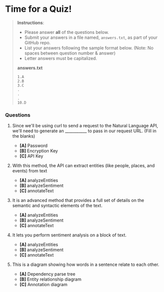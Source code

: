 # Time for a Quiz!

> **Instructions**: 
> * Please answer **all** of the questions below.
> * Submit your answers in a file named, `answers.txt`, as part of your GitHub repo.
> * List your answers following the sample format below. (Note: No spaces between question number & answer)
> * Letter answers must be capitalized.
>
> **answers.txt** 
> ```
> 1.A
> 2.B
> 3.C
> .
> .
> .
> 10.D
> ```

### Questions
1. Since we'll be using curl to send a request to the Natural Language API, we'll need to generate an ___________ to pass in our request URL. (Fill in the blanks)
	* **[A]** Password
	* **[B]** Encryption Key
	* **[C]** API Key

2. With this method, the API can extract entities (like people, places, and events) from text
	* **[A]** analyzeEntities
	* **[B]** analyzeSentiment
	* **[C]** annotateText

3. It is an advanced method that provides a full set of details on the semantic and syntactic elements of the text.
	* **[A]** analyzeEntities
	* **[B]** analyzeSentiment
	* **[C]** annotateText

4. It lets you perform sentiment analysis on a block of text.
	* **[A]** analyzeEntities
	* **[B]** analyzeSentiment
	* **[C]** annotateText

5. This is a diagram showing how words in a sentence relate to each other.
	* **[A]** Dependency parse tree
	* **[B]** Entity relationship diagram
	* **[C]** Annotation diagram
